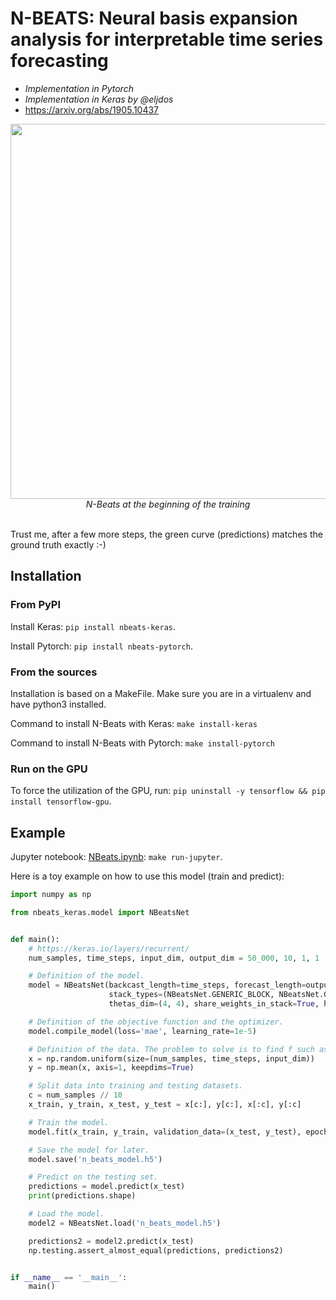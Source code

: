 # N-BEATS: Neural basis expansion analysis for interpretable time series forecasting
- *Implementation in Pytorch*
- *Implementation in Keras by @eljdos*
- https://arxiv.org/abs/1905.10437

<p align="center">
  <img src="nbeats.png" width="600"><br/>
  <i>N-Beats at the beginning of the training</i><br><br>
</p>

Trust me, after a few more steps, the green curve (predictions) matches the ground truth exactly :-)

## Installation

### From PyPI

Install Keras: `pip install nbeats-keras`.

Install Pytorch: `pip install nbeats-pytorch`.

### From the sources

Installation is based on a MakeFile. Make sure you are in a virtualenv and have python3 installed.

Command to install N-Beats with Keras: `make install-keras`

Command to install N-Beats with Pytorch: `make install-pytorch`

### Run on the GPU

To force the utilization of the GPU, run: `pip uninstall -y tensorflow && pip install tensorflow-gpu`.

## Example

Jupyter notebook: [NBeats.ipynb](examples/NBeats.ipynb): `make run-jupyter`.

Here is a toy example on how to use this model (train and predict):

```python
import numpy as np

from nbeats_keras.model import NBeatsNet


def main():
    # https://keras.io/layers/recurrent/
    num_samples, time_steps, input_dim, output_dim = 50_000, 10, 1, 1

    # Definition of the model.
    model = NBeatsNet(backcast_length=time_steps, forecast_length=output_dim,
                      stack_types=(NBeatsNet.GENERIC_BLOCK, NBeatsNet.GENERIC_BLOCK), nb_blocks_per_stack=2,
                      thetas_dim=(4, 4), share_weights_in_stack=True, hidden_layer_units=64)

    # Definition of the objective function and the optimizer.
    model.compile_model(loss='mae', learning_rate=1e-5)

    # Definition of the data. The problem to solve is to find f such as | f(x) - y | -> 0.
    x = np.random.uniform(size=(num_samples, time_steps, input_dim))
    y = np.mean(x, axis=1, keepdims=True)

    # Split data into training and testing datasets.
    c = num_samples // 10
    x_train, y_train, x_test, y_test = x[c:], y[c:], x[:c], y[:c]

    # Train the model.
    model.fit(x_train, y_train, validation_data=(x_test, y_test), epochs=2, batch_size=128)

    # Save the model for later.
    model.save('n_beats_model.h5')

    # Predict on the testing set.
    predictions = model.predict(x_test)
    print(predictions.shape)

    # Load the model.
    model2 = NBeatsNet.load('n_beats_model.h5')

    predictions2 = model2.predict(x_test)
    np.testing.assert_almost_equal(predictions, predictions2)


if __name__ == '__main__':
    main()
```
